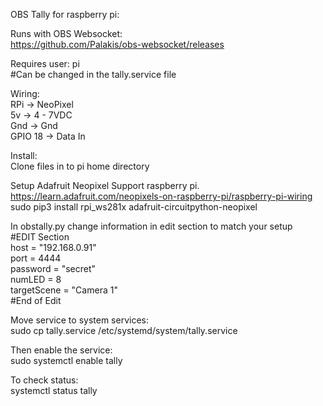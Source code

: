 OBS Tally for raspberry pi: 
  
Runs with OBS Websocket:  
https://github.com/Palakis/obs-websocket/releases

Requires user: pi  
#Can be changed in the tally.service file  

Wiring:  
RPi     -> NeoPixel  
5v      -> 4 - 7VDC  
Gnd     -> Gnd  
GPIO 18 -> Data In  

Install:  
Clone files in to pi home directory  

Setup Adafruit Neopixel Support raspberry pi.  
  https://learn.adafruit.com/neopixels-on-raspberry-pi/raspberry-pi-wiring  
  sudo pip3 install rpi_ws281x adafruit-circuitpython-neopixel  

In obstally.py change information in edit section to match your setup  
  #EDIT Section  
  host = "192.168.0.91"  
  port = 4444  
  password = "secret"  
  numLED = 8  
  targetScene = "Camera 1"  
  #End of Edit  

Move service to system services:  
  sudo cp tally.service /etc/systemd/system/tally.service  

Then enable the service:  
  sudo systemctl enable tally  
  
To check status:  
  systemctl status tally  
